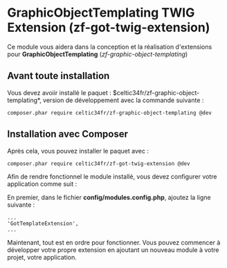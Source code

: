 # GraphicObjectTemplating TWIG Extension (zf-got-twig-extension)

Ce module vous aidera dans la conception et la réalisation d'extensions pour **GraphicObjectTemplating** (*zf-graphic-object-templating*)

## Avant toute installation ##

Vous devez avoiir installé le paquet : $celtic34fr/zf-graphic-object-templating*, version de développement avec la commande suivante :

    composer.phar require celtic34fr/zf-graphic-object-templating @dev 

## Installation avec Composer

Après cela, vous pouvez installer le paquet avec :

    composer.phar require celtic34fr/zf-got-twig-extension @dev

Afin de rendre fonctionnel le module installé, vous devez configurer votre application comme suit :

En premier, dans le fichier **config/modules.config.php**, ajoutez la ligne suivante :

    ...
    'GotTemplateExtension',
    ...

Maintenant, tout est en ordre pour fonctionner. Vous pouvez commencer à développer votre propre extension en ajoutant un nouveau module à votre projet, votre application.
